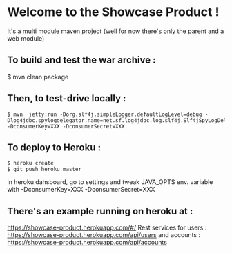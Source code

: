 Welcome to the Showcase Product !
=================================

It's a multi module maven project (well for now there's only the parent and a web module)

## To build and test the war archive :
$ mvn clean package


## Then, to test-drive locally :
```
$ mvn  jetty:run -Dorg.slf4j.simpleLogger.defaultLogLevel=debug -Dlog4jdbc.spylogdelegator.name=net.sf.log4jdbc.log.slf4j.Slf4jSpyLogDelegator -DconsumerKey=XXX -DconsumerSecret=XXX
```

## To deploy to Heroku :
```
$ heroku create
$ git push heroku master
```

in heroku dahsboard, go to settings and tweak JAVA_OPTS env. variable with -DconsumerKey=XXX -DconsumerSecret=XXX

## There's an example running on heroku at :
https://showcase-product.herokuapp.com/#/
Rest services for users : https://showcase-product.herokuapp.com/api/users
and accounts : https://showcase-product.herokuapp.com/api/accounts